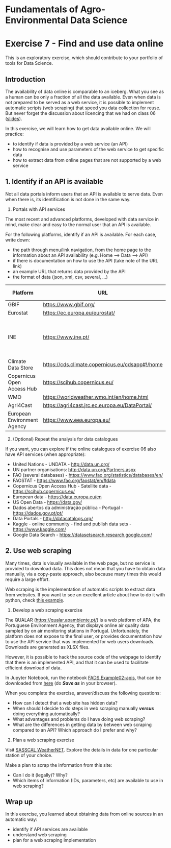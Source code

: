 # Fundamentals of Agro-Environmental Data Science

# Exercise 7 - Find and use data online

This is an exploratory exercise, which should contribute to your portfolio of tools
for Data Science.

## Introduction

The availability of data online is comparable to an iceberg. What you see as a 
human can be only a fraction of all the data available. Even when data is not 
prepared to be served as a web service, it is possible to implement automatic
scripts (web scraping) that speed you data collection for reuse. But never forget 
the discussion about licencing that we had on class 06 
([slides](https://docs.google.com/presentation/d/1Grj-JJERGPorTKxtOcyLAcpAnWwbGHZ-8zXyS8bVnU4/edit?usp=sharing)).

In this exercise, we will learn how to get data available online. We will practice:
- to identify if data is provided by a web service (an API)
- how to recognise and use parameters of the web service to get specific data
- how to extract data from online pages that are not supported by a web service

## 1. Identify if an API is available

Not all data portals inform users that an API is available to serve data. Even when
there is, its identification is not done in the same way.

1. Portals with API services

The most recent and advanced platforms, developed with data service in mind,
make clear and easy to the normal user that an API is available.

For the following platforms, identify if an API is available. For each case, write
down:
- the path through menu/link navigation, from the home page to the information 
about an API availability (e.g. Home --> Data --> API)
- if there is documentation on how to use the API (take note of the URL link)
- an example URL that returns data provided by the API
- the format of data (json, xml, csv, several, ...)

| Platform | URL | Path to API information |Documentation URL | API URL | Data format |
|------|-----|-------------------------|------------------|---------|-------------|
| GBIF | https://www.gbif.org/ |https://www.gbif.org/developer/summary   |   | https://api.gbif.org/v1/  |  json |
| Eurostat | https://ec.europa.eu/eurostat/ |   |   |   |   |
| INE | https://www.ine.pt/ |  https://www.ine.pt/xportal/xmain?xpid=INE&xpgid=ine_api&INST=322751522&xlang=pt |   |  {host_url}/ine/xml_indic.jsp?opc1&varcd={varcd_cod}&lang={lang} or {host_url}/ine/json_indicador/pindica.jsp?op=2&varcd={varcd_cod}&Dim1={dim1_cod}&Dim2={dim2_cod}&Dim??={dim??_cod}&lang={lang} |  xml or json |
| Climate Data Store | https://cds.climate.copernicus.eu/cdsapp#!/home |   |   |   |   |
| Copernicus Open Access Hub | https://scihub.copernicus.eu/ |   |   |   |   |
| WMO | https://worldweather.wmo.int/en/home.html |   |   |   |   |
| Agri4Cast | https://agri4cast.jrc.ec.europa.eu/DataPortal/ |   |   |   |   |
| European Environment Agency | https://www.eea.europa.eu/ |   |   |   |   |

2. (Optional) Repeat the analysis for data catalogues 

If you want, you can explore if the online catalogues of exercise 06 also have API
services (when appropriate):

- United Nations - UNDATA - http://data.un.org/ 
- UN partner organisations: http://data.un.org/Partners.aspx 
- FAO (several databases) - https://www.fao.org/statistics/databases/en/ 
- FAOSTAT - https://www.fao.org/faostat/en/#data 
- Copernicus Open Access Hub - Satellite data - https://scihub.copernicus.eu/ 
- European data - https://data.europa.eu/en 
- US Open Data - https://data.gov/
- Dados abertos da administração pública - Portugal - https://dados.gov.pt/pt/
- Data Portals - http://datacatalogs.org/
- Kaggle - online community - find and publish data sets - https://www.kaggle.com/   
- Google Data Search - https://datasetsearch.research.google.com/ 

## 2. Use web scraping

Many times, data is visually available in the web page, but no service is provided to 
download data. This does not mean that you have to obtain data manually, via a 
copy-paste approach, also because many times this would require a large effort.

Web scraping is the implementation of automatic scripts to extract data from 
websites. If you want to see an excellent article about how to do it with python, 
check [this example](https://realpython.com/python-web-scraping-practical-introduction/#extract-text-from-html-with-string-methods).

1. Develop a web scraping exercise

The QUALAR (https://qualar.apambiente.pt/) is a web platform of APA, the Portuguese Environment Agency, that displays online air quality data sampled by on air monitoring stations in Portugal. Unfortunately, the platform does not expose to the final user, or provides documentation how to use the API service that was implemented for web users downloads. Downloads are generated as XLSX files.

However, it is possible to hack the source code of the webpage to identify that there is an implemented API, and that it can be used to facilitate efficient download of data. 

In Jupyter Notebook, run the notebook [FADS Example02-apis](https://github.com/isa-ulisboa/greends-fads-jupyter/tree/main/example02-apis), that can be downloaded from [here](https://raw.githubusercontent.com/isa-ulisboa/greends-fads-jupyter/main/example02-apis/example-api.ipynb) (do ***Save as*** in your browser).

When you complete the exercise, answer/discuss the following questions:
- How can I detect that a web site has hidden data?
- When should I decide to do steps in web scraping manually ***versus*** doing everything
automatically?
- What advantages and problems do I have doing web scraping?
- What are the differences in getting data by between web scraping compared to an API? Which approach do I prefer and why?

2. Plan a web scraping exercise

Visit [SASSCAL WeatherNET](http://www.sasscalweathernet.org/index.php). Explore the details in data for one particular station of your choice.

Make a plan to scrap the information from this site:
- Can I do it (legally)? Why?
- Which items of information (IDs, parameters, etc) are available to use in web scraping?


## Wrap up
In this exercise, you learned about obtaining data from online sources in an automatic way:
- identify if API services are available
- understand web scraping
- plan for a web scraping implementation









